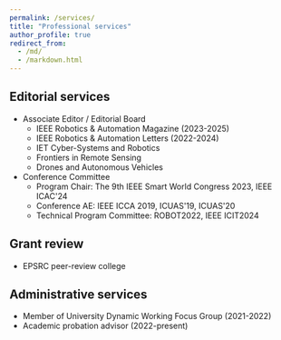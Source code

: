 ```yaml
---
permalink: /services/
title: "Professional services"
author_profile: true
redirect_from: 
  - /md/
  - /markdown.html
---
```


## Editorial services
* Associate Editor / Editorial Board
  * IEEE Robotics & Automation Magazine (2023-2025)
  * IEEE Robotics & Automation Letters (2022-2024)
  * IET Cyber-Systems and Robotics
  * Frontiers in Remote Sensing
  * Drones and Autonomous Vehicles
* Conference Committee
  * Program Chair: The 9th IEEE Smart World Congress 2023, IEEE ICAC'24
  * Conference AE: IEEE ICCA 2019, ICUAS'19, ICUAS'20
  * Technical Program Committee: ROBOT2022, IEEE ICIT2024

## Grant review 
* EPSRC peer-review college 

## Administrative services
* Member of University Dynamic Working Focus Group (2021-2022)
* Academic probation advisor (2022-present)
